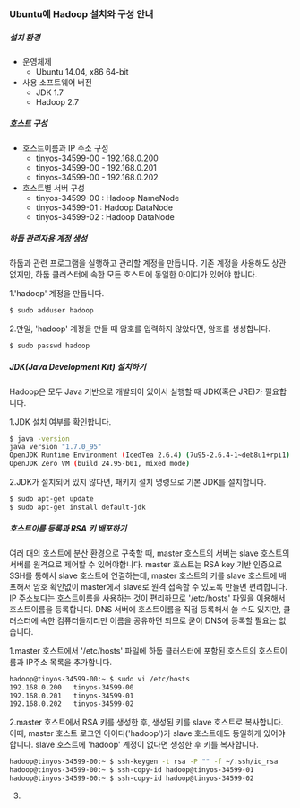 ### Ubuntu에 Hadoop 설치와 구성 안내

##### 설치 환경
* 운영체제
  - Ubuntu 14.04, x86 64-bit
* 사용 소프트웨어 버전
  - JDK 1.7
  - Hadoop 2.7

##### 호스트 구성
* 호스트이름과 IP 주소 구성
  - tinyos-34599-00 - 192.168.0.200
  - tinyos-34599-00 - 192.168.0.201
  - tinyos-34599-00 - 192.168.0.202
* 호스트별 서버 구성
  - tinyos-34599-00 : Hadoop NameNode
  - tinyos-34599-01 : Hadoop DataNode
  - tinyos-34599-02 : Hadoop DataNode

##### 하둡 관리자용 계정 생성
하둡과 관련 프로그램을 실행하고 관리할 계정을 만듭니다. 기존 계정을 사용해도 상관없지만, 하둡 클러스터에 속한 모든 호스트에 동일한 아이디가 있어야 합니다.

1.'hadoop' 계정을 만듭니다.
```sh
$ sudo adduser hadoop
```

2.만일, 'hadoop' 계정을 만들 때 암호를 입력하지 않았다면, 암호를 생성합니다.
```sh
$ sudo passwd hadoop
```

##### JDK(Java Development Kit) 설치하기
Hadoop은 모두 Java 기반으로 개발되어 있어서 실행할 때 JDK(혹은 JRE)가 필요합니다.

1.JDK 설치 여부를 확인합니다.
```sh
$ java -version
java version "1.7.0_95"
OpenJDK Runtime Environment (IcedTea 2.6.4) (7u95-2.6.4-1~deb8u1+rpi1)
OpenJDK Zero VM (build 24.95-b01, mixed mode)
```

2.JDK가 설치되어 있지 않다면, 패키지 설치 명령으로 기본 JDK를 설치합니다.
```sh
$ sudo apt-get update
$ sudo apt-get install default-jdk
```

##### 호스트이름 등록과 RSA 키 배포하기
여러 대의 호스트에 분산 환경으로 구축할 때, master 호스트의 서버는 slave 호스트의 서버를 원격으로 제어할 수 있어야합니다. 
master 호스트는 RSA key 기반 인증으로 SSH를 통해서 slave 호스트에 연결하는데, master 호스트의 키를 slave 호스트에 배포해서 암호 확인없이 master에서 slave로 원격 접속할 수 있도록 만들면 편리합니다. 
IP 주소보다는 호스트이름을 사용하는 것이 편리하므로 '/etc/hosts' 파일을 이용해서 호스트이름을 등록합니다. 
DNS 서버에 호스트이름을 직접 등록해서 쓸 수도 있지만, 클러스터에 속한 컴퓨터들끼리만 이름을 공유하면 되므로 굳이 DNS에 등록할 필요는 없습니다.

1.master 호스트에서 '/etc/hosts' 파일에 하둡 클러스터에 포함된 호스트의 호스트이름과 IP주소 목록을 추가합니다.
```sh
hadoop@tinyos-34599-00:~ $ sudo vi /etc/hosts
192.168.0.200   tinyos-34599-00
192.168.0.201   tinyos-34599-01
192.168.0.202   tinyos-34599-02
```

2.master 호스트에서 RSA 키를 생성한 후, 생성된 키를 slave 호스트로 복사합니다. 이때, master 호스트 로그인 아이디('hadoop')가 slave 호스트에도 동일하게 있어야 합니다. slave 호스트에 'hadoop' 계정이 없다면 생성한 후 키를 복사합니다.
```sh
hadoop@tinyos-34599-00:~ $ ssh-keygen -t rsa -P "" -f ~/.ssh/id_rsa
hadoop@tinyos-34599-00:~ $ ssh-copy-id hadoop@tinyos-34599-01
hadoop@tinyos-34599-00:~ $ ssh-copy-id hadoop@tinyos-34599-02
```

3.
